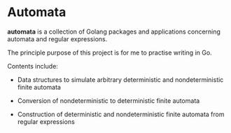 # Automata

**automata** is a collection of Golang packages and applications concerning
automata and regular expressions.

The principle purpose of this project is for me to practise writing in Go.

Contents include:

* Data structures to simulate arbitrary deterministic and nondeterministic
finite automata

* Conversion of nondeterministic to deterministic finite automata

* Construction of deterministic and nondeterministic finite automata from
regular expressions
